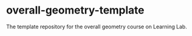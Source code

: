 # overall-geometry-template
The template repository for the overall geometry course on Learning Lab.
